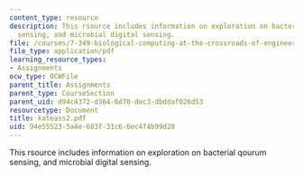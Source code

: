 ```yaml
---
content_type: resource
description: This rsource includes information on exploration on bacterial qourum
  sensing, and microbial digital sensing.
file: /courses/7-349-biological-computing-at-the-crossroads-of-engineering-and-science-spring-2005/94e555235a4e683f31c66ec4f4b99d20_kateass2.pdf
file_type: application/pdf
learning_resource_types:
- Assignments
ocw_type: OCWFile
parent_title: Assignments
parent_type: CourseSection
parent_uid: d94c4372-d364-6d70-dec3-dbddaf026d53
resourcetype: Document
title: kateass2.pdf
uid: 94e55523-5a4e-683f-31c6-6ec4f4b99d20
---
```

This rsource includes information on exploration on bacterial qourum sensing, and microbial digital sensing.

